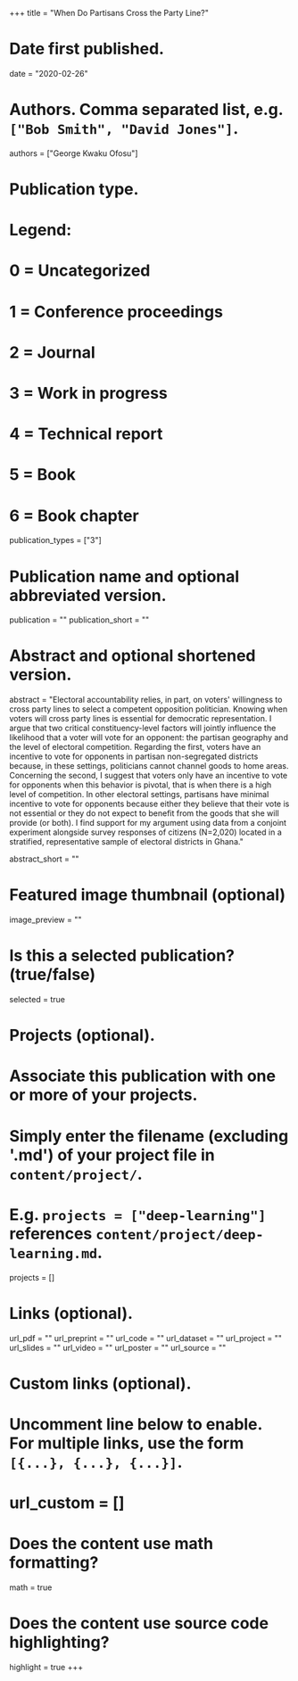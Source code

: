 +++
title = "When Do Partisans Cross the Party Line?"

# Date first published.
date = "2020-02-26"

# Authors. Comma separated list, e.g. `["Bob Smith", "David Jones"]`.
authors = ["George Kwaku Ofosu"]

# Publication type.
# Legend:
# 0 = Uncategorized
# 1 = Conference proceedings
# 2 = Journal
# 3 = Work in progress
# 4 = Technical report
# 5 = Book
# 6 = Book chapter
publication_types = ["3"]

# Publication name and optional abbreviated version.
publication = ""
publication_short = ""

# Abstract and optional shortened version.
abstract = "Electoral accountability relies, in part, on voters' willingness to cross party lines to select a competent opposition politician. Knowing when voters will cross party lines is essential for democratic representation. I argue that two critical constituency-level factors will jointly influence the likelihood that a voter will vote for an opponent: the partisan geography and the level of electoral competition. Regarding the first, voters have an incentive to vote for opponents in partisan non-segregated districts because, in these settings, politicians cannot channel goods to home areas. Concerning the second, I suggest that voters only have an incentive to vote for opponents when this behavior is pivotal, that is when there is a high level of competition. In other electoral settings, partisans have minimal incentive to vote for opponents because either they believe that their vote is not essential or they do not expect to benefit from the goods that she will provide (or both). I find support for my argument using data from a conjoint experiment alongside survey responses of citizens (N=2,020) located in a stratified, representative sample of electoral districts in Ghana."

abstract_short = ""

# Featured image thumbnail (optional)
image_preview = ""

# Is this a selected publication? (true/false)
selected = true

# Projects (optional).
#   Associate this publication with one or more of your projects.
#   Simply enter the filename (excluding '.md') of your project file in `content/project/`.
#   E.g. `projects = ["deep-learning"]` references `content/project/deep-learning.md`.
projects = []

# Links (optional).
url_pdf = ""
url_preprint = ""
url_code = ""
url_dataset = ""
url_project = ""
url_slides = ""
url_video = ""
url_poster = ""
url_source = ""

# Custom links (optional).
#   Uncomment line below to enable. For multiple links, use the form `[{...}, {...}, {...}]`.
# url_custom = []

# Does the content use math formatting?
math = true

# Does the content use source code highlighting?
highlight = true
+++
